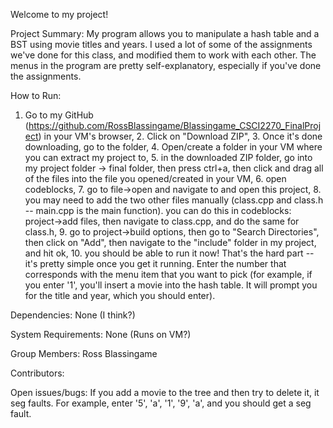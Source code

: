 Welcome to my project! 

Project Summary:
My program allows you to manipulate a hash table and a BST using movie titles and years. I used a lot of some of the assignments we've done for this class, and modified them to work with each other. The menus in the program are pretty self-explanatory, especially if you've done the assignments.

How to Run:
1. Go to my GitHub (https://github.com/RossBlassingame/Blassingame_CSCI2270_FinalProject) in your VM's browser, 2. Click on "Download ZIP", 3. Once it's done downloading, go to the folder, 4. Open/create a folder in your VM where you can extract my project to, 5. in the downloaded ZIP folder, go into my project folder -> final folder, then press ctrl+a, then click and drag all of the files into the file you opened/created in your VM, 6. open codeblocks, 7. go to file->open and navigate to and open this project, 8. you may need to add the two other files manually (class.cpp and class.h -- main.cpp is the main function). you can do this in codeblocks: project->add files, then navigate to class.cpp, and do the same for class.h, 9. go to project->build options, then go to "Search Directories", then click on "Add", then navigate to the "include" folder in my project, and hit ok, 10. you should be able to run it now! That's the hard part -- it's pretty simple once you get it running. Enter the number that corresponds with the menu item that you want to pick (for example, if you enter '1', you'll insert a movie into the hash table. It will prompt you for the title and year, which you should enter).

Dependencies:
None (I think?)

System Requirements:
None (Runs on VM?)

Group Members:
Ross Blassingame

Contributors:

Open issues/bugs:
If you add a movie to the tree and then try to delete it, it seg faults. For example, enter '5', 'a', '1', '9', 'a', and you should get a seg fault.

